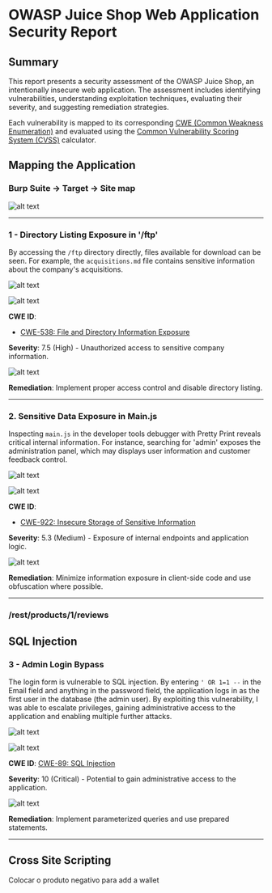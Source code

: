 # OWASP Juice Shop Web Application Security Report

## Summary

This report presents a security assessment of the OWASP Juice Shop, an intentionally insecure web application. The assessment includes identifying vulnerabilities, understanding exploitation techniques, evaluating their severity, and suggesting remediation strategies.

Each vulnerability is mapped to its corresponding [CWE (Common Weakness Enumeration)](https://cwe.mitre.org/) and evaluated using the [Common Vulnerability Scoring System (CVSS)](https://www.first.org/cvss/) calculator.



## Mapping the Application

### Burp Suite -> Target -> Site map

![alt text](img/mapping-burp.png)

---

### 1 - Directory Listing Exposure in '/ftp'

By accessing the `/ftp` directory directly, files available for download can be seen. For example, the `acquisitions.md` file contains sensitive information about the company's acquisitions.

![alt text](img/mapping-ftp.png)

![alt text](img/mapping-acquisitions.png)

**CWE ID**:
- [CWE-538: File and Directory Information Exposure](https://cwe.mitre.org/data/definitions/538.html)

**Severity**: 7.5 (High) - Unauthorized access to sensitive company information.

![alt text](img/mapping-ftp-score.png)

**Remediation**: Implement proper access control and disable directory listing.

---

### 2. Sensitive Data Exposure in Main.js

Inspecting `main.js` in the developer tools debugger with Pretty Print reveals critical internal information. For instance, searching for 'admin' exposes the administration panel, which may displays user information and customer feedback control.

![alt text](img/mapping-mainjs.png)

![alt text](img/mapping-admin-panel.png)

**CWE ID**:
- [CWE-922: Insecure Storage of Sensitive Information](https://cwe.mitre.org/data/definitions/922.html)

**Severity**: 5.3 (Medium) - Exposure of internal endpoints and application logic.

![alt text](img/mapping-mainjs-score.png)

**Remediation**: Minimize information exposure in client-side code and use obfuscation where possible.

---

### /rest/products/1/reviews

## SQL Injection

### 3 - Admin Login Bypass

The login form is vulnerable to SQL injection. By entering `' OR 1=1 --` in the Email field and anything in the password field, the application logs in as the first user in the database (the admin user). By exploiting this vulnerability, I was able to escalate privileges, gaining administrative access to the application and enabling multiple further attacks.

![alt text](img\sqlinjection-admin-login.png)

![alt text](img\sqlinjection-admin-login2.png)


**CWE ID**: [CWE-89: SQL Injection](https://cwe.mitre.org/data/definitions/89.html)


**Severity**: 10 (Critical) - Potential to gain administrative access to the application.

![alt text](img/sqlinjection-admin-score.png)

**Remediation**: Implement parameterized queries and use prepared statements.

---


## Cross Site Scripting

Colocar o produto negativo para add a wallet